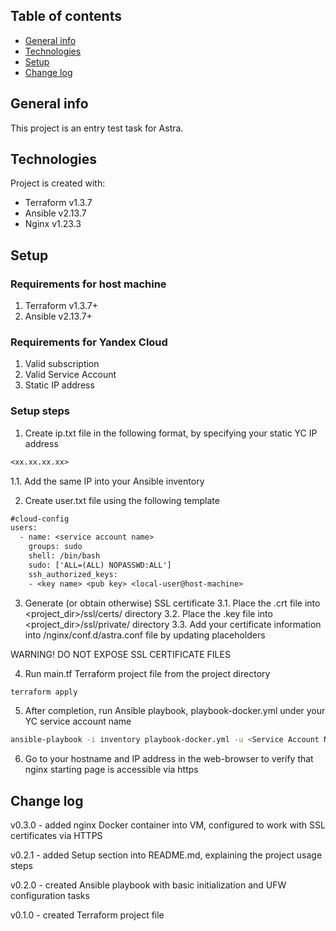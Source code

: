 ## Table of contents
* [General info](#general-info)
* [Technologies](#technologies)
* [Setup](#setup)
* [Change log](#change-log)

## General info
This project is an entry test task for Astra.
	
## Technologies
Project is created with:
* Terraform v1.3.7
* Ansible v2.13.7
* Nginx v1.23.3

## Setup

### Requirements for host machine
1. Terraform v1.3.7+
2. Ansible v2.13.7+

### Requirements for Yandex Cloud
1. Valid subscription 
2. Valid Service Account
3. Static IP address

### Setup steps

1. Create ip.txt file in the following format, by specifying your static YC IP address
```txt
<xx.xx.xx.xx>
```

1.1. Add the same IP into your Ansible inventory

2. Create user.txt file using the following template
```txt
#cloud-config
users:
  - name: <service account name>
    groups: sudo
    shell: /bin/bash
    sudo: ['ALL=(ALL) NOPASSWD:ALL']
    ssh_authorized_keys:
    - <key name> <pub key> <local-user@host-machine>
```

3. Generate (or obtain otherwise) SSL certificate
3.1. Place the .crt file into <project_dir>/ssl/certs/ directory
3.2. Place the .key file into <project_dir>/ssl/private/ directory
3.3. Add your certificate information into /nginx/conf.d/astra.conf file by updating placeholders

WARNING! 
DO NOT EXPOSE SSL CERTIFICATE FILES

4. Run main.tf Terraform project file from the project directory
```bash
terraform apply
```

5. After completion, run Ansible playbook, playbook-docker.yml under your YC service account name
```bash
ansible-playbook -i inventory playbook-docker.yml -u <Service Account Name>
```

6. Go to your hostname and IP address in the web-browser to verify that nginx starting page is accessible via https

## Change log

v0.3.0 - added nginx Docker container into VM, configured to work with SSL certificates via HTTPS 

v0.2.1 - added Setup section into README.md, explaining the project usage steps

v0.2.0 - created Ansible playbook with basic initialization and UFW configuration tasks

v0.1.0 - created Terraform project file

